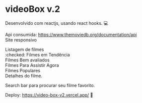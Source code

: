 # videoBox v.2

Desenvolvido com reactjs, usando react hooks. :computer: <br>

Api consumida: https://www.themoviedb.org/documentation/api <br>
Site responsivo <br>

Listagem de filmes <br> :checked: 
Filmes em Tendência <br>
Filmes Bem avaliados <br>
Filmes Para Assistir Agora <br>
Filmes Populares <br>
Detalhes do filme. <br>

Search bar para procurar seu filme favorito. <br>

Deploy: https://video-box-v2.vercel.app/ :rocket:
